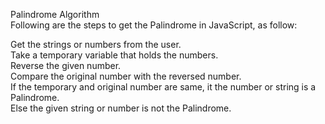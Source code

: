 Palindrome Algorithm  
Following are the steps to get the Palindrome in JavaScript, as follow:

Get the strings or numbers from the user.  
Take a temporary variable that holds the numbers.  
Reverse the given number.  
Compare the original number with the reversed number.  
If the temporary and original number are same, it the number or string is a Palindrome.  
Else the given string or number is not the Palindrome.
